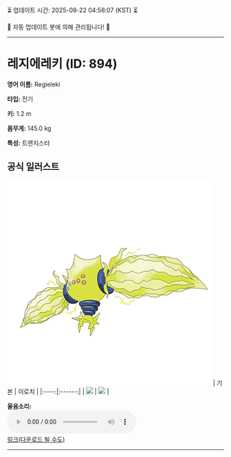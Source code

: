 
⏳ 업데이트 시간: 2025-09-22 04:58:07 (KST) ⏳

🤖 자동 업데이트 봇에 의해 관리됩니다! 🤖

---

# 레지에레키 (ID: 894)
**영어 이름:** Regieleki

**타입:** 전기

**키:** 1.2 m

**몸무게:** 145.0 kg

**특성:** 트랜지스터

## 공식 일러스트
![](https://raw.githubusercontent.com/PokeAPI/sprites/master/sprites/pokemon/other/official-artwork/894.png)
| 기본 | 이로치 |
|:----:|:------:|
| <img src="http://play.pokemonshowdown.com/sprites/ani/regieleki.gif" width="200"> | <img src="http://play.pokemonshowdown.com/sprites/ani-shiny/regieleki.gif" width="200"> |

**울음소리:**<br><audio controls src="https://raw.githubusercontent.com/PokeAPI/cries/main/cries/pokemon/latest/894.ogg"></audio><br> [링크(다운로드 될 수도)](https://raw.githubusercontent.com/PokeAPI/cries/main/cries/pokemon/latest/894.ogg)


---

